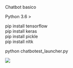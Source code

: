 Chatbot basico

Python 3.6 >

pip install tensorflow <br/>
pip install keras <br/>
pip install pickle <br/>
pip install nltk<br/>

python chatbotest_launcher.py <br/>

![](https://s4.gifyu.com/images/chatbottestninios.gif)
